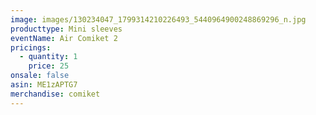 ```yaml
---
image: images/130234047_1799314210226493_5440964900248869296_n.jpg
producttype: Mini sleeves
eventName: Air Comiket 2
pricings:
  - quantity: 1
    price: 25
onsale: false
asin: ME1zAPTG7
merchandise: comiket
---
```

